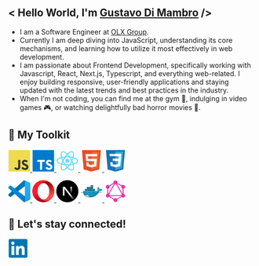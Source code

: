 <h2> < Hello World, I'm <a href="https://www.linkedin.com/in/gustavo-dimambro/" target="_blank"> Gustavo Di Mambro</a> /> </h2>
    
- I am a Software Engineer at <a href="https://www.olxgroup.com/" target="_blank"> OLX Group</a>.
- Currently I am deep diving into JavaScript, understanding its core mechanisms, and learning how to utilize it most effectively in web development.
-  I am passionate about Frontend Development, specifically working with Javascript, React, Next.js, Typescript, and everything web-related. I enjoy building responsive, user-friendly applications and staying updated with the latest trends and best practices in the industry.
- When I'm not coding, you can find me at the gym 💪, indulging in video games 🎮, or watching delightfully bad horror movies 👻.
 
<h2>🧰 My Toolkit</h2>

<p align="left">
    <a title="Javascript" href="https://developer.mozilla.org/en-US/docs/Web/JavaScript" target="_blank">
        <img src="https://raw.githubusercontent.com/devicons/devicon/master/icons/javascript/javascript-original.svg" alt="javascript" width="45" height="45" />
    </a>
    <a title="Typescript" href="https://www.typescriptlang.org" target="_blank">
        <img src="https://raw.githubusercontent.com/devicons/devicon/master/icons/typescript/typescript-original.svg" alt="typescript" width="45" height="45" />
    </a>
    <a title="React" href="https://reactjs.org" target="_blank">
        <img src="https://raw.githubusercontent.com/devicons/devicon/master/icons/react/react-original.svg" alt="react" width="45" height="45" />
    </a>
    <a title="HTML" href="https://developer.mozilla.org/en-US/docs/Web/HTML/" target="_blank">
        <img src="https://raw.githubusercontent.com/devicons/devicon/master/icons/html5/html5-original.svg" alt="html 5" width="45" height="45" />
    </a>
    <a title="CSS 3" href="https://developer.mozilla.org/en-US/docs/Web/CSS" target="_blank">
        <img src="https://raw.githubusercontent.com/devicons/devicon/master/icons/css3/css3-original.svg" alt="css 3" width="45" height="45" />
    </a>
</p>

<p align="left">
    <a title="VS Code" href="https://code.visualstudio.com/" target="_blank">
        <img src="https://raw.githubusercontent.com/devicons/devicon/master/icons/vscode/vscode-original.svg" alt="vs code" width="45" height="45" />
    </a>        
    <a title="Opera" href="https://www.opera.com" target="_blank">
        <img src="https://raw.githubusercontent.com/devicons/devicon/master/icons/opera/opera-original.svg" alt="opera" width="45" height="45" />
    </a>
    <a title="Next JS" href="https://nextjs.org" target="_blank">
        <img src="https://raw.githubusercontent.com/devicons/devicon/master/icons/nextjs/nextjs-original.svg" alt="yarn" width="45" height="45" />
    </a>
    <a title="Docker" href="https://www.docker.com" target="_blank">
        <img src="https://raw.githubusercontent.com/devicons/devicon/master/icons/docker/docker-original.svg" alt="yarn" width="45" height="45" />
    </a>
    <a title="GraphQL" href="https://graphql.org" target="_blank">
        <img src="https://raw.githubusercontent.com/devicons/devicon/master/icons/graphql/graphql-plain.svg" alt="yarn" width="45" height="45" />
    </a>
</p>

<h2>🤝 Let's stay connected!</h2>
<a href="https://www.linkedin.com/in/gustavo-dimambro/" target="_blank">
    <img src="https://raw.githubusercontent.com/devicons/devicon/master/icons/linkedin/linkedin-original.svg" width=40px height=40px title="source: imgur.com" />
</a>
